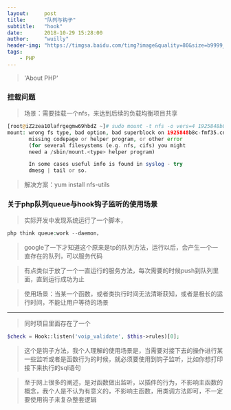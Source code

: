 ```yaml
---
layout:     post
title:      "队列与钩子"
subtitle:   "hook"
date:       2018-10-29 15:28:00
author:     "wuilly"
header-img: "https://timgsa.baidu.com/timg?image&quality=80&size=b9999_10000&sec=1516777063737&di=a86a9881000f70190aaffe6953eec4f3&imgtype=0&src=http%3A%2F%2Fimg.article.pchome.net%2F00%2F28%2F07%2F58%2Fpic_lib%2Fwm%2F1920_1200car_1002.jpg"
tags:
    - PHP
---
```

> 'About PHP'

### 挂载问题


> 场景：需要挂载一个nfs，来达到后续的负载均衡项目共享

``` php
[root@iZ2zea10lafrgegmw69hbdZ ~]# sudo mount -t nfs -o vers=4 1925848b8c-fmf35.cn-beijing.nas.aliyuncs.com:/ /mnt
mount: wrong fs type, bad option, bad superblock on 1925848b8c-fmf35.cn-beijing.nas.aliyuncs.com:/,
       missing codepage or helper program, or other error
       (for several filesystems (e.g. nfs, cifs) you might
       need a /sbin/mount.<type> helper program)

       In some cases useful info is found in syslog - try
       dmesg | tail or so.

```

> 解决方案：yum install nfs-utils

### 关于php队列queue与hook钩子监听的使用场景


> 实际开发中发现系统运行了一个脚本， 

``` php
php think queue:work --daemon，
```

> google了一下才知道这个原来是tp的队列方法，运行以后，会产生一个一直存在的队列，可以服务代码

> 有点类似于放了一个一直运行的服务方法，每次需要的时候push到队列里面，直到运行成功为止

> 使用场景：当某一个函数，或者类执行时间无法清晰获知，或者是极长的运行时间，不能让用户等待的场景

---

> 同时项目里面存在了一个 

``` php
$check = Hook::listen('voip_validate', $this->rules)[0];
```

> 这个是钩子方法，我个人理解的使用场景是，当需要对接下去的操作进行某一些监听或者是函数行为的时候，就必须要使用到钩子监听，比如你想打印接下来执行的sql语句

> 至于网上很多的阐述，是对函数做出监听，以插件的行为，不影响主函数的概念，我个人是不认为有意义的，不影响主函数，用类调方法即可，不一定要使用钩子来复杂整套逻辑